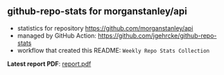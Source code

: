 ## github-repo-stats for morganstanley/api

- statistics for repository https://github.com/morganstanley/api
- managed by GitHub Action: https://github.com/jgehrcke/github-repo-stats
- workflow that created this README: `Weekly Repo Stats Collection`

**Latest report PDF**: [report.pdf](https://github.com/morganstanley/.github/raw/github-repo-stats/morganstanley/api/latest-report/report.pdf)

